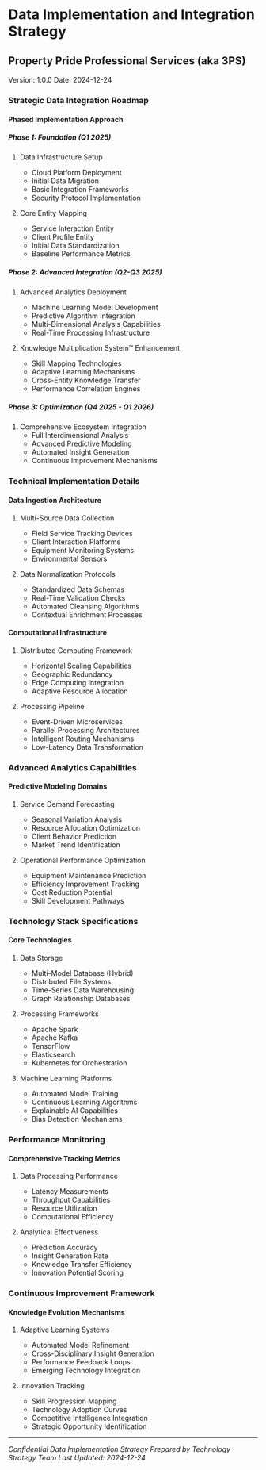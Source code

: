 # Data Implementation and Integration Strategy
## Property Pride Professional Services (aka 3PS)
Version: 1.0.0
Date: 2024-12-24

### Strategic Data Integration Roadmap

#### Phased Implementation Approach

##### Phase 1: Foundation (Q1 2025)
1. Data Infrastructure Setup
   - Cloud Platform Deployment
   - Initial Data Migration
   - Basic Integration Frameworks
   - Security Protocol Implementation

2. Core Entity Mapping
   - Service Interaction Entity
   - Client Profile Entity
   - Initial Data Standardization
   - Baseline Performance Metrics

##### Phase 2: Advanced Integration (Q2-Q3 2025)
1. Advanced Analytics Deployment
   - Machine Learning Model Development
   - Predictive Algorithm Integration
   - Multi-Dimensional Analysis Capabilities
   - Real-Time Processing Infrastructure

2. Knowledge Multiplication System™ Enhancement
   - Skill Mapping Technologies
   - Adaptive Learning Mechanisms
   - Cross-Entity Knowledge Transfer
   - Performance Correlation Engines

##### Phase 3: Optimization (Q4 2025 - Q1 2026)
1. Comprehensive Ecosystem Integration
   - Full Interdimensional Analysis
   - Advanced Predictive Modeling
   - Automated Insight Generation
   - Continuous Improvement Mechanisms

### Technical Implementation Details

#### Data Ingestion Architecture
1. Multi-Source Data Collection
   - Field Service Tracking Devices
   - Client Interaction Platforms
   - Equipment Monitoring Systems
   - Environmental Sensors

2. Data Normalization Protocols
   - Standardized Data Schemas
   - Real-Time Validation Checks
   - Automated Cleansing Algorithms
   - Contextual Enrichment Processes

#### Computational Infrastructure
1. Distributed Computing Framework
   - Horizontal Scaling Capabilities
   - Geographic Redundancy
   - Edge Computing Integration
   - Adaptive Resource Allocation

2. Processing Pipeline
   - Event-Driven Microservices
   - Parallel Processing Architectures
   - Intelligent Routing Mechanisms
   - Low-Latency Data Transformation

### Advanced Analytics Capabilities

#### Predictive Modeling Domains
1. Service Demand Forecasting
   - Seasonal Variation Analysis
   - Resource Allocation Optimization
   - Client Behavior Prediction
   - Market Trend Identification

2. Operational Performance Optimization
   - Equipment Maintenance Prediction
   - Efficiency Improvement Tracking
   - Cost Reduction Potential
   - Skill Development Pathways

### Technology Stack Specifications

#### Core Technologies
1. Data Storage
   - Multi-Model Database (Hybrid)
   - Distributed File Systems
   - Time-Series Data Warehousing
   - Graph Relationship Databases

2. Processing Frameworks
   - Apache Spark
   - Apache Kafka
   - TensorFlow
   - Elasticsearch
   - Kubernetes for Orchestration

3. Machine Learning Platforms
   - Automated Model Training
   - Continuous Learning Algorithms
   - Explainable AI Capabilities
   - Bias Detection Mechanisms

### Performance Monitoring

#### Comprehensive Tracking Metrics
1. Data Processing Performance
   - Latency Measurements
   - Throughput Capabilities
   - Resource Utilization
   - Computational Efficiency

2. Analytical Effectiveness
   - Prediction Accuracy
   - Insight Generation Rate
   - Knowledge Transfer Efficiency
   - Innovation Potential Scoring

### Continuous Improvement Framework

#### Knowledge Evolution Mechanisms
1. Adaptive Learning Systems
   - Automated Model Refinement
   - Cross-Disciplinary Insight Generation
   - Performance Feedback Loops
   - Emerging Technology Integration

2. Innovation Tracking
   - Skill Progression Mapping
   - Technology Adoption Curves
   - Competitive Intelligence Integration
   - Strategic Opportunity Identification

---

*Confidential Data Implementation Strategy*
*Prepared by Technology Strategy Team*
*Last Updated: 2024-12-24*